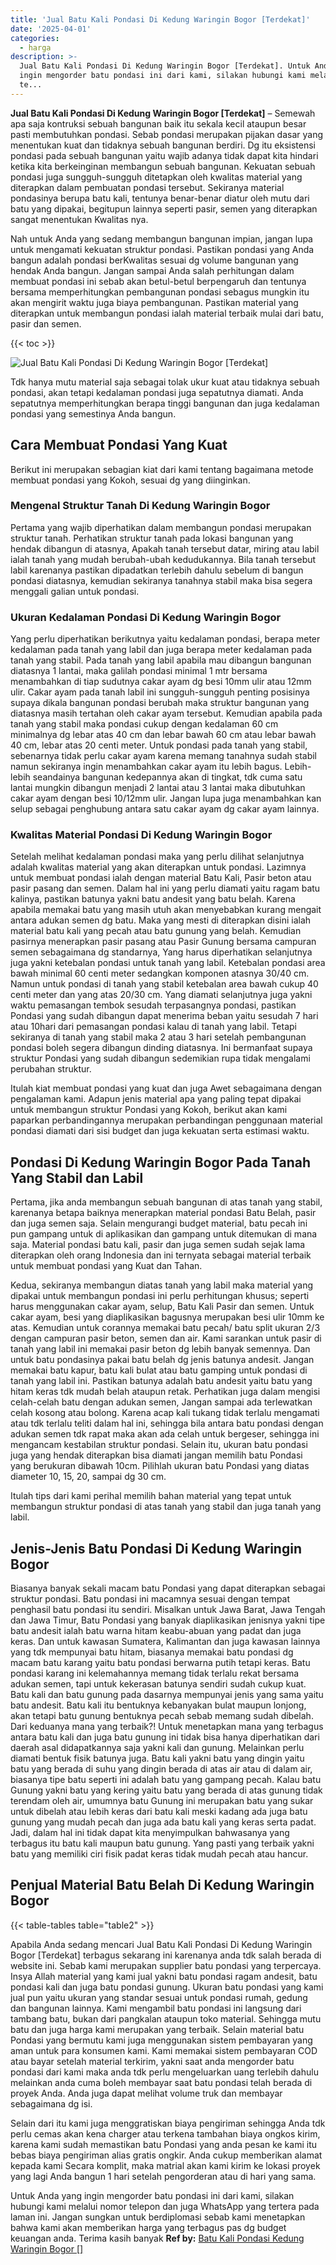 ```yaml
---
title: 'Jual Batu Kali Pondasi Di Kedung Waringin Bogor [Terdekat]'
date: '2025-04-01'
categories:
  - harga
description: >-
  Jual Batu Kali Pondasi Di Kedung Waringin Bogor [Terdekat]. Untuk Anda yang
  ingin mengorder batu pondasi ini dari kami, silakan hubungi kami melalui nomor
  te...
---
```


**Jual Batu Kali Pondasi Di Kedung Waringin Bogor \[Terdekat\]** – Semewah apa saja kontruksi sebuah bangunan baik itu sekala kecil ataupun besar pasti membutuhkan pondasi. Sebab pondasi merupakan pijakan dasar yang menentukan kuat dan tidaknya sebuah bangunan berdiri. Dg itu eksistensi pondasi pada sebuah bangunan yaitu wajib adanya tidak dapat kita hindari ketika kita berkeinginan membangun sebuah bangunan. Kekuatan sebuah pondasi juga sungguh-sungguh ditetapkan oleh kwalitas material yang diterapkan dalam pembuatan pondasi tersebut. Sekiranya material pondasinya berupa batu kali, tentunya benar-benar diatur oleh mutu dari batu yang dipakai, begitupun lainnya seperti pasir, semen yang diterapkan sangat menentukan Kwalitas nya.

Nah untuk Anda yang sedang membangun bangunan impian, jangan lupa untuk mengamati kekuatan struktur pondasi. Pastikan pondasi yang Anda bangun adalah pondasi berKwalitas sesuai dg volume bangunan yang hendak Anda bangun. Jangan sampai Anda salah perhitungan dalam membuat pondasi ini sebab akan betul-betul berpengaruh dan tentunya bersama memperhitungkan pembangunan pondasi sebagus mungkin itu akan mengirit waktu juga biaya pembangunan. Pastikan material yang diterapkan untuk membangun pondasi ialah material terbaik mulai dari batu, pasir dan semen.

{{< toc >}}

![Jual Batu Kali Pondasi Di Kedung Waringin Bogor [Terdekat]](/images/jual-batu-kali-35.png)

Tdk hanya mutu material saja sebagai tolak ukur kuat atau tidaknya sebuah pondasi, akan tetapi kedalaman pondasi juga sepatutnya diamati. Anda sepatutnya memperhitungkan berapa tinggi bangunan dan juga kedalaman pondasi yang semestinya Anda bangun.

## Cara Membuat Pondasi Yang Kuat

Berikut ini merupakan sebagian kiat dari kami tentang bagaimana metode membuat pondasi yang Kokoh, sesuai dg yang diinginkan.

### Mengenal Struktur Tanah Di Kedung Waringin Bogor

Pertama yang wajib diperhatikan dalam membangun pondasi merupakan struktur tanah. Perhatikan struktur tanah pada lokasi bangunan yang hendak dibangun di atasnya, Apakah tanah tersebut datar, miring atau labil ialah tanah yang mudah berubah-ubah kedudukannya. Bila tanah tersebut labil karenanya pastikan dipadatkan terlebih dahulu sebelum di bangun pondasi diatasnya, kemudian sekiranya tanahnya stabil maka bisa segera menggali galian untuk pondasi.

### Ukuran Kedalaman Pondasi Di Kedung Waringin Bogor

Yang perlu diperhatikan berikutnya yaitu kedalaman pondasi, berapa meter kedalaman pada tanah yang labil dan juga berapa meter kedalaman pada tanah yang stabil. Pada tanah yang labil apabila mau dibangun bangunan diatasnya 1 lantai, maka galilah pondasi minimal 1 mtr bersama menambahkan di tiap sudutnya cakar ayam dg besi 10mm ulir atau 12mm ulir. Cakar ayam pada tanah labil ini sungguh-sungguh penting posisinya supaya dikala bangunan pondasi berubah maka struktur bangunan yang diatasnya masih tertahan oleh cakar ayam tersebut. Kemudian apabila pada tanah yang stabil maka pondasi cukup dengan kedalaman 60 cm minimalnya dg lebar atas 40 cm dan lebar bawah 60 cm atau lebar bawah 40 cm, lebar atas 20 centi meter. Untuk pondasi pada tanah yang stabil, sebenarnya tidak perlu cakar ayam karena memang tanahnya sudah stabil namun sekiranya ingin menambahkan cakar ayam itu lebih bagus. Lebih-lebih seandainya bangunan kedepannya akan di tingkat, tdk cuma satu lantai mungkin dibangun menjadi 2 lantai atau 3 lantai maka dibutuhkan cakar ayam dengan besi 10/12mm ulir. Jangan lupa juga menambahkan kan selup sebagai penghubung antara satu cakar ayam dg cakar ayam lainnya.

### Kwalitas Material Pondasi Di Kedung Waringin Bogor

Setelah melihat kedalaman pondasi maka yang perlu dilihat selanjutnya adalah kwalitas material yang akan diterapkan untuk pondasi. Lazimnya untuk membuat pondasi ialah dengan material Batu Kali, Pasir beton atau pasir pasang dan semen. Dalam hal ini yang perlu diamati yaitu ragam batu kalinya, pastikan batunya yakni batu andesit yang batu belah. Karena apabila memakai batu yang masih utuh akan menyebabkan kurang mengait antara adukan semen dg batu. Maka yang mesti di diterapkan disini ialah material batu kali yang pecah atau batu gunung yang belah. Kemudian pasirnya menerapkan pasir pasang atau Pasir Gunung bersama campuran semen sebagaimana dg standarnya, Yang harus diperhatikan selanjutnya juga yakni ketebalan pondasi untuk tanah yang labil. Ketebalan pondasi area bawah minimal 60 centi meter sedangkan komponen atasnya 30/40 cm. Namun untuk pondasi di tanah yang stabil ketebalan area bawah cukup 40 centi meter dan yang atas 20/30 cm. Yang diamati selanjutnya juga yakni waktu pemasangan tembok sesudah terpasangnya pondasi, pastikan Pondasi yang sudah dibangun dapat menerima beban yaitu sesudah 7 hari atau 10hari dari pemasangan pondasi kalau di tanah yang labil. Tetapi sekiranya di tanah yang stabil maka 2 atau 3 hari setelah pembangunan pondasi boleh segera dibangun dinding diatasnya. Ini bermanfaat supaya struktur Pondasi yang sudah dibangun sedemikian rupa tidak mengalami perubahan struktur.

Itulah kiat membuat pondasi yang kuat dan juga Awet sebagaimana dengan pengalaman kami. Adapun jenis material apa yang paling tepat dipakai untuk membangun struktur Pondasi yang Kokoh, berikut akan kami paparkan perbandingannya merupakan perbandingan penggunaan material pondasi diamati dari sisi budget dan juga kekuatan serta estimasi waktu.

## Pondasi Di Kedung Waringin Bogor Pada Tanah Yang Stabil dan Labil

Pertama, jika anda membangun sebuah bangunan di atas tanah yang stabil, karenanya betapa baiknya menerapkan material pondasi Batu Belah, pasir dan juga semen saja. Selain mengurangi budget material, batu pecah ini pun gampang untuk di aplikasikan dan gampang untuk ditemukan di mana saja. Material pondasi batu kali, pasir dan juga semen sudah sejak lama diterapkan oleh orang Indonesia dan ini ternyata sebagai material terbaik untuk membuat pondasi yang Kuat dan Tahan.

Kedua, sekiranya membangun diatas tanah yang labil maka material yang dipakai untuk membangun pondasi ini perlu perhitungan khusus; seperti harus menggunakan cakar ayam, selup, Batu Kali Pasir dan semen. Untuk cakar ayam, besi yang diaplikasikan bagusnya merupakan besi ulir 10mm ke atas. Kemudian untuk corannya memakai batu pecah/ batu split ukuran 2/3 dengan campuran pasir beton, semen dan air. Kami sarankan untuk pasir di tanah yang labil ini memakai pasir beton dg lebih banyak semennya. Dan untuk batu pondasinya pakai batu belah dg jenis batunya andesit. Jangan memakai batu kapur, batu kali bulat atau batu gamping untuk pondasi di tanah yang labil ini. Pastikan batunya adalah batu andesit yaitu batu yang hitam keras tdk mudah belah ataupun retak. Perhatikan juga dalam mengisi celah-celah batu dengan adukan semen, Jangan sampai ada terlewatkan celah kosong atau bolong. Karena acap kali tukang tidak terlalu mengamati atau tdk terlalu teliti dalam hal ini, sehingga bila antara batu pondasi dengan adukan semen tdk rapat maka akan ada celah untuk bergeser, sehingga ini mengancam kestabilan struktur pondasi. Selain itu, ukuran batu pondasi juga yang hendak diterapkan bisa diamati jangan memilih batu Pondasi yang berukuran dibawah 10cm. Pilihlah ukuran batu Pondasi yang diatas diameter 10, 15, 20, sampai dg 30 cm.

Itulah tips dari kami perihal memilih bahan material yang tepat untuk membangun struktur pondasi di atas tanah yang stabil dan juga tanah yang labil.

## Jenis-Jenis Batu Pondasi Di Kedung Waringin Bogor

Biasanya banyak sekali macam batu Pondasi yang dapat diterapkan sebagai struktur pondasi. Batu pondasi ini macamnya sesuai dengan tempat penghasil batu pondasi itu sendiri. Misalkan untuk Jawa Barat, Jawa Tengah dan Jawa Timur, Batu Pondasi yang banyak diaplikasikan jenisnya yakni tipe batu andesit ialah batu warna hitam keabu-abuan yang padat dan juga keras. Dan untuk kawasan Sumatera, Kalimantan dan juga kawasan lainnya yang tdk mempunyai batu hitam, biasanya memakai batu pondasi dg macam batu karang yaitu batu pondasi berwarna putih tetapi keras. Batu pondasi karang ini kelemahannya memang tidak terlalu rekat bersama adukan semen, tapi untuk kekerasan batunya sendiri sudah cukup kuat. Batu kali dan batu gunung pada dasarnya mempunyai jenis yang sama yaitu batu andesit. Batu kali itu bentuknya kebanyakan bulat maupun lonjong, akan tetapi batu gunung bentuknya pecah sebab memang sudah dibelah. Dari keduanya mana yang terbaik?! Untuk menetapkan mana yang terbagus antara batu kali dan juga batu gunung ini tidak bisa hanya diperhatikan dari daerah asal didapatkannya saja yakni kali dan gunung. Melainkan perlu diamati bentuk fisik batunya juga. Batu kali yakni batu yang dingin yaitu batu yang berada di suhu yang dingin berada di atas air atau di dalam air, biasanya tipe batu seperti ini adalah batu yang gampang pecah. Kalau batu Gunung yakni batu yang kering yaitu batu yang berada di atas gunung tidak terendam oleh air, umumnya batu Gunung ini merupakan batu yang sukar untuk dibelah atau lebih keras dari batu kali meski kadang ada juga batu gunung yang mudah pecah dan juga ada batu kali yang keras serta padat. Jadi, dalam hal ini tidak dapat kita menyimpulkan bahwasanya yang terbagus itu batu kali maupun batu gunung. Yang pasti yang terbaik yakni batu yang memiliki ciri fisik padat keras tidak mudah pecah atau hancur.

## Penjual Material Batu Belah Di Kedung Waringin Bogor

{{< table-tables table="table2" >}}

Apabila Anda sedang mencari Jual Batu Kali Pondasi Di Kedung Waringin Bogor \[Terdekat\] terbagus sekarang ini karenanya anda tdk salah berada di website ini. Sebab kami merupakan supplier batu pondasi yang terpercaya. Insya Allah material yang kami jual yakni batu pondasi ragam andesit, batu pondasi kali dan juga batu pondasi gunung. Ukuran batu pondasi yang kami jual pun yaitu ukuran yang standar sesuai untuk pondasi rumah, gedung dan bangunan lainnya. Kami mengambil batu pondasi ini langsung dari tambang batu, bukan dari pangkalan ataupun toko material. Sehingga mutu batu dan juga harga kami merupakan yang terbaik. Selain material batu Pondasi yang bermutu kami juga menggunakan sistem pembayaran yang aman untuk para konsumen kami. Kami memakai sistem pembayaran COD atau bayar setelah material terkirim, yakni saat anda mengorder batu pondasi dari kami maka anda tdk perlu mengeluarkan uang terlebih dahulu melainkan anda cuma boleh membayar saat batu pondasi telah berada di proyek Anda. Anda juga dapat melihat volume truk dan membayar sebagaimana dg isi.

Selain dari itu kami juga menggratiskan biaya pengiriman sehingga Anda tdk perlu cemas akan kena charger atau terkena tambahan biaya ongkos kirim, karena kami sudah memastikan batu Pondasi yang anda pesan ke kami itu bebas biaya pengiriman alias gratis ongkir. Anda cukup memberikan alamat kepada kami Secara komplit, maka matrial akan kami kirim ke lokasi proyek yang lagi Anda bangun 1 hari setelah pengorderan atau di hari yang sama.

Untuk Anda yang ingin mengorder batu pondasi ini dari kami, silakan hubungi kami melalui nomor telepon dan juga WhatsApp yang tertera pada laman ini. Jangan sungkan untuk berdiplomasi sebab kami menetapkan bahwa kami akan memberikan harga yang terbagus pas dg budget keuangan anda. Terima kasih banyak
**Ref by:** [Batu Kali Pondasi Kedung Waringin Bogor []](https://id.wikipedia.org/wiki/Batu)
